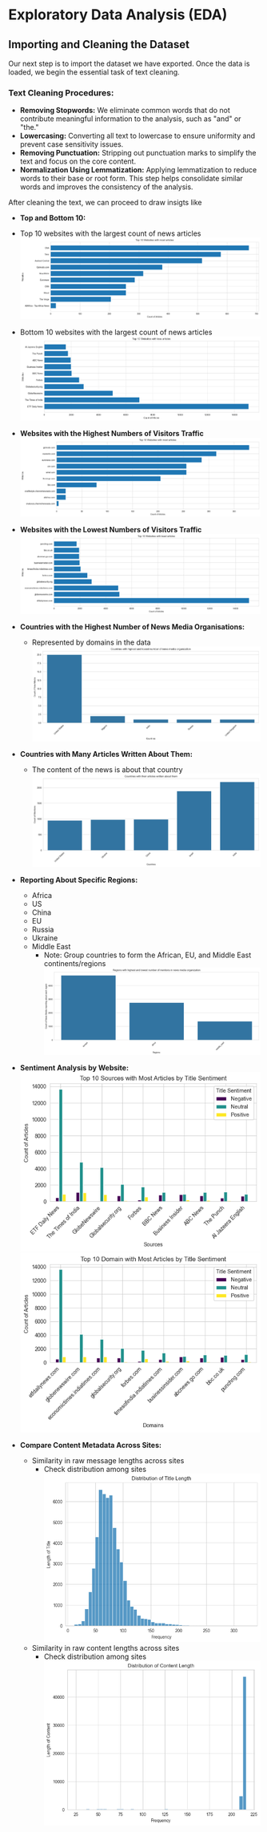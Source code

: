 #  Exploratory Data Analysis (EDA)

##  Importing and Cleaning the Dataset

 Our next step is to import the dataset we have exported. Once the data is loaded, we begin the essential task of text cleaning.

###  Text Cleaning Procedures:

-  **Removing Stopwords:** We eliminate common words that do not contribute meaningful information to the analysis, such as "and" or "the."
-  **Lowercasing:** Converting all text to lowercase to ensure uniformity and prevent case sensitivity issues.
-  **Removing Punctuation:** Stripping out punctuation marks to simplify the text and focus on the core content.
-  **Normalization Using Lemmatization:** Applying lemmatization to reduce words to their base or root form. This step helps consolidate similar words and improves the consistency of the analysis.

 After cleaning the text, we can proceed to draw insigts like 

 - **Top and Bottom 10:**
  - Top 10 websites with the largest count of news articles
![Top](/Images/2.png "Top")
  - Bottom 10 websites with the largest count of news articles
![Bottom](/Images/3.png "Bottom")

- **Websites with the Highest Numbers of Visitors Traffic**
![Top](/Images/4.png "Top")
- **Websites with the Lowest Numbers of Visitors Traffic**
![Bottom](/Images/5.png "Bottom")

- **Countries with the Highest Number of News Media Organisations:**
  - Represented by domains in the data
![Top](/Images/6.png "Top")

- **Countries with Many Articles Written About Them:**
  - The content of the news is about that country
![Top](/Images/7.png "Top")

- **Reporting About Specific Regions:**
  - Africa
  - US
  - China
  - EU
  - Russia
  - Ukraine
  - Middle East
    - Note: Group countries to form the African, EU, and Middle East continents/regions
![Top](/Images/11.png "Top")

- **Sentiment Analysis by Website:**
![Top](/Images/12.png "Top")
![Top](/Images/13.png "Top")
- **Compare Content Metadata Across Sites:**
  - Similarity in raw message lengths across sites
    - Check distribution among sites
![Top](/Images/14.png "Top")
  - Similarity in raw content lengths across sites
    - Check distribution among sites
![Top](/Images/15.png "Top")

 